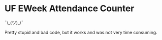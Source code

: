 # UF EWeek Attendance Counter

¯\\\_(ツ)\_/¯

Pretty stupid and bad code, but it works and was not very time consuming.
